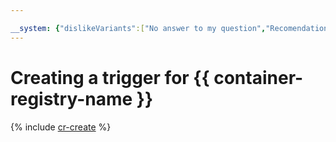 ```yaml
---

__system: {"dislikeVariants":["No answer to my question","Recomendations didn't help","The content doesn't match title","Other"]}
---
```

# Creating a trigger for {{ container-registry-name }}

{% include [cr-create](../../../_includes/functions/cr-trigger-create.md) %}

